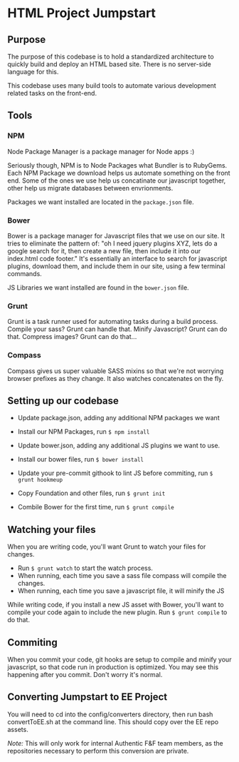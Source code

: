 HTML Project Jumpstart
=======================

## Purpose

The purpose of this codebase is to hold a standardized architecture to quickly build and deploy an HTML based site. There is no server-side language for this.

This codebase uses many build tools to automate various development related tasks on the front-end.

## Tools

### NPM

Node Package Manager is a package manager for Node apps :)

Seriously though, NPM is to Node Packages what Bundler is to RubyGems. Each NPM Package we download helps us automate something on the front end. Some of the ones we use help us concatinate our javascript together, other help us migrate databases between envrionments.

Packages we want installed are located in the `package.json` file.

### Bower

Bower is a package manager for Javascript files that we use on our site. It tries to eliminate the pattern of:
"oh I need jquery plugins XYZ, lets do a google search for it, then create a new file, then include it into our index.html code footer."
It's essentially an interface to search for javascript plugins, download them, and include them in our site, using a few
terminal commands.

JS Libraries we want installed are found in the `bower.json` file.

### Grunt

Grunt is a task runner used for automating tasks during a build process. Compile your sass? Grunt can handle that. Minify Javascript? Grunt can do that. Compress images? Grunt can do that...

### Compass

Compass gives us super valuable SASS mixins so that we're not worrying browser prefixes as they change. It also watches concatenates on the fly.

## Setting up our codebase

* Update package.json, adding any additional NPM packages we want
* Install our NPM Packages, run `$ npm install`

* Update bower.json, adding any additional JS plugins we want to use.
* Install our bower files, run `$ bower install`

* Update your pre-commit githook to lint JS before commiting, run `$ grunt hookmeup`

* Copy Foundation and other files, run `$ grunt init`
* Combile Bower for the first time, run `$ grunt compile`

## Watching your files

When you are writing code, you'll want Grunt to watch your files for changes.

* Run `$ grunt watch` to start the watch process.
* When running, each time you save a sass file compass will compile the changes.
* When running, each time you save a javascript file, it will minify the JS

While writing code, if you install a new JS asset with Bower, you'll want to compile your code again to include the new plugin. Run `$ grunt compile` to do that.

## Commiting

When you commit your code, git hooks are setup to compile and minify your javascript, so that code run in production is optimized. You may see this happening after you commit. Don't worry it's normal.

## Converting Jumpstart to EE Project

You will need to cd into the config/converters directory, then run bash convertToEE.sh at the command line. This should copy over the EE repo assets.

_Note:_ This will only work for internal Authentic F&F team members, as the repositories necessary to perform this conversion are private.


